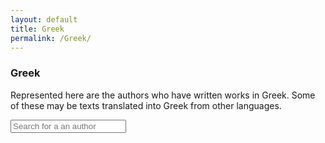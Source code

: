 ```yaml
---
layout: default
title: Greek
permalink: /Greek/
---
```


<div class="individual_language">
<div class="background">
<div class="overlay">
<div class="row">
<div class="col-sm-1">
</div>
<div class="col-sm-10">
<div class="page_title"><h3> Greek</h3></div>

Represented here are the authors who have written works in Greek. Some of these may be texts translated into Greek from other languages.

<html>
<body>
	<div class="container">
		<div class="input-group mb-3">
			<input id="search-box" type="text" class="form-control" placeholder="Search for a an author">
		</div>
		<div id="data-container" class="row">
		</div>
	</div>
	<script>
		let datasets = [
			{
				"type" : "greek",
				"url" : "/data/greek.json"
			}
		];
		var dataLinks = [];
		$( document ).ready(function() {
			for (i = 0; i < datasets.length; i++) {
				dataLinks.push({
					"type" : datasets[i].type,
					"data" : siftData(datasets[i].url, datasets[i].type)
				});
			}
			//Set triggers
			$('#search-box').on('input', function (event) {
				showCategory(event.target.value);
			})
			//Populate page
			setTimeout(showCategory, 1000);
		});
		function siftData (url, dataType) {
			var temp = [];
			$.getJSON(url, function (data) {
				switch (dataType) {
					case "greek":
						for (key in data) {
							temp.push({
								"flavorText" : key,
								"link" : key,
							});
						}
						break;
					default:
						break;
				}
			});
			return temp;
		}
		function showCategory (filter = "") {
			$('#data-container').html('');
			filter = filter.trim();
			dataLinks.forEach(element => {
				if ((filter == "") && element.data.length > 0) {
					for (i = 0; i < element.data.length; i++) {
						$('#data-container').append(`
							<div class="card col-4">
								<div class="card-body">
									<h5 class="card-title">${element.data[i].flavorText}</h5>
									<h6 class="card-subtitle mb-2 text-muted">${element.type}</h6>
									<a href="/${element.data[i].link}" class="card-link">More</a>
								</div>
							</div>
						`);
					}
				} else {
					for (i = 0; i < element.data.length; i++) {
						if (element.data[i].flavorText.toLowerCase().includes(filter.toLowerCase()))
							$('#data-container').append(`
								<div class="card col-4">
									<div class="card-body">
										<h5 class="card-title">${element.data[i].flavorText}</h5>
										<h6 class="card-subtitle mb-2 text-muted">${element.type}</h6>
										<a href="/${element.data[i].link}" class="card-link">More</a>
									</div>
								</div>
							`);
					}
				}
			});
		}
	</script>
</body>
</html>
</div>
</div>
<div class="col-sm-1">
</div>
</div>
</div>
</div>
